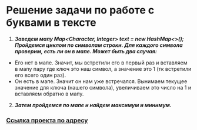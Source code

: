 # Решение задачи по работе с буквами в тексте

1. ***Заведем мапу Map<Character, Integer> text = new HashMap<>(); Пройдемся циклом по символам строки. Для каждого символа проверим, есть ли он в мапе. Может быть два случая:***
 
 *  Его нет в мапе. Значит, мы встретили его в первый раз и вставляем в мапу пару где ключ это наш символ, а значение это 1 (тк встретили его всего один раз).
 *  Он есть в мапе. Значит он нам уже встречался. Вынимаем текущее значение для ключа (нашего символа), увеличиваем это число на 1 и вставляем обратно в мапу.


2. ***Затем пройдемся по мапе и найдем максимум и минимум.***



### [Ссылка проекта по адресу](https://github.com/RibTani1984/HashMap.git)